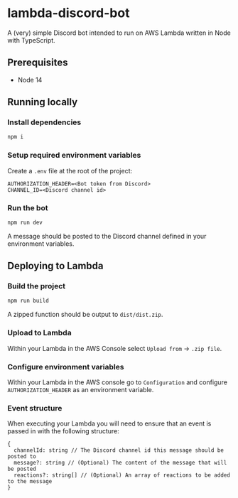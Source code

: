 # lambda-discord-bot

A (very) simple Discord bot intended to run on AWS Lambda written in Node with TypeScript.

## Prerequisites

- Node 14

## Running locally

### Install dependencies

```sh
npm i
```

### Setup required environment variables

Create a `.env` file at the root of the project:
```
AUTHORIZATION_HEADER=<Bot token from Discord>
CHANNEL_ID=<Discord channel id>
```

### Run the bot
```sh
npm run dev
```

A message should be posted to the Discord channel defined in your environment variables.

## Deploying to Lambda

### Build the project
```sh
npm run build
```

A zipped function should be output to `dist/dist.zip`.

### Upload to Lambda

Within your Lambda in the AWS Console select `Upload from` -> `.zip file`.

### Configure environment variables

Within your Lambda in the AWS console go to `Configuration` and configure `AUTHORIZATION_HEADER` as an environment variable.

### Event structure

When executing your Lambda you will need to ensure that an event is passed in with the following structure:
```
{
  channelId: string // The Discord channel id this message should be posted to
  message?: string // (Optional) The content of the message that will be posted
  reactions?: string[] // (Optional) An array of reactions to be added to the message
}
```
